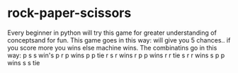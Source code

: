 # rock-paper-scissors
Every beginner in python will try this game for greater understanding of conceptsand for fun.
This game goes in this way:
will give you 5 chances..
if you score more you wins else machine wins.
The combinatins go in this way:
p s   s win's
p r   p wins
p p   tie
r s   r wins
r p   p wins
r r   tie
s r   r wins
s p   p wins
s s   tie
